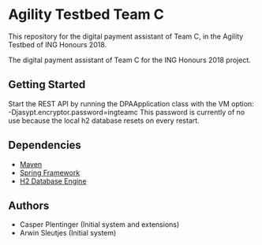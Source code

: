 # Agility Testbed Team C

This repository for the digital payment assistant of Team C, in the Agility Testbed of ING Honours 2018.

The digital payment assistant of Team C for the ING Honours 2018 project.

## Getting Started

Start the REST API by running the DPAApplication class with the VM option: -Djasypt.encryptor.password=ingteamc
This password is currently of no use because the local h2 database resets on every restart.

## Dependencies

* [Maven](https://maven.apache.org/)
* [Spring Framework](https://spring.io/)
* [H2 Database Engine](http://www.h2database.com)

## Authors

* Casper Plentinger (Initial system and extensions)
* Arwin Sleutjes (Initial system)
